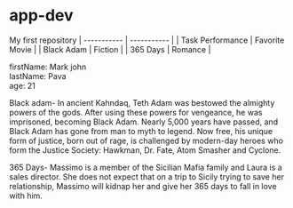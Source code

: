 # app-dev
My first repository
| ----------- | ----------- |
| Task Performance | Favorite Movie |
| Black Adam | Fiction |
| 365 Days | Romance |

 firstName: Mark john
 <br> lastName: Pava
 <br> age: 21
 
 Black adam- In ancient Kahndaq, Teth Adam was bestowed the almighty powers of the gods. After using these powers for vengeance, he was imprisoned, becoming Black Adam. Nearly 5,000 years have passed, and Black Adam has gone from man to myth to legend. Now free, his unique form of justice, born out of rage, is challenged by modern-day heroes who form the Justice Society: Hawkman, Dr. Fate, Atom Smasher and Cyclone. 
 
 365 Days- Massimo is a member of the Sicilian Mafia family and Laura is a sales director. She does not expect that on a trip to Sicily trying to save her relationship, Massimo will kidnap her and give her 365 days to fall in love with him.
